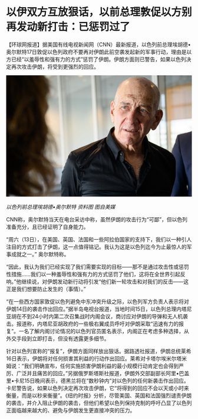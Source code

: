 # 以伊双方互放狠话，以前总理敦促以方别再发动新打击：已惩罚过了

【环球网报道】据美国有线电视新闻网（CNN）最新报道，以色列前总理埃胡德•奥尔默特17日敦促以色列政府不要再对伊朗此前空袭发起新的军事行动，理由是以方已经“以羞辱性和强有力的方式”惩罚了伊朗。伊朗方面则已警告，如果以色列决定再次攻击伊朗，将受到更强烈的回应。

![24004fd5e50d89a4549b2ca89305aaf9.jpg](https://raw.githubusercontent.com/qqhsx/qqnews_image/main/2024/04/17/以伊双方互放狠话，以前总理敦促以方别再发动新打击：已惩罚过了/24004fd5e50d89a4549b2ca89305aaf9.jpg)

_以色列前总理埃胡德•奥尔默特 资料图 图自美媒_

CNN称，奥尔默特当天在电台采访中称，虽然伊朗的攻击行为“可鄙”，但以色列准备充分，且已经证明了自身能力。

“周六（13日），在美国、英国、法国和一些阿拉伯国家的支持下，我们以一种引人注目的方式打击了伊朗，这一点值得铭记。我认为这是以色列迄今为止最惊人的军事成就之一。”
奥尔默特称。

“因此，我认为我们已经实现了我们需要实现的目标——那不是通过攻击性或惩罚性措施……我们以一种羞辱性和强有力的方式惩罚了他们，这将在全世界引起反响。”他继续说，对伊朗发动新行动将引发“他们新一轮攻击和对我们的反击——这正是我们想要防止发生的（事情）。”

“在一些西方国家敦促以色列避免中东冲突升级之际，以色列军方负责人表示将对伊朗14日的袭击作出回应。”据半岛电视台报道，当地时间15日，以色列总理内塔尼亚胡在不到24小时内第二次召集战时内阁会议，商讨应对伊朗的导弹和无人机袭击。报道称，内塔尼亚胡政府的一些极右翼成员呼吁对伊朗采取“迅速有力的报复”。一名了解内阁讨论情况的以色列官员匿名表示，内阁正在考虑多种选择，从外交手段到立即打击，但没有透露更多细节。

针对以色列宣称的“报复”，伊朗方面同样放出狠话。据路透社报道，伊朗总统莱希16日表示，伊朗将对任何损害其利益的行动作出回应。莱希对卡塔尔埃米尔塔米姆说：“我们明确宣布，任何实施损害伊朗利益的最小规模行动肯定也会得到严厉、广泛并且痛苦的回应。”另据俄罗斯塔斯社报道，伊朗外交部副部长阿里•巴盖里•卡尼15日晚间表示，德黑兰将在“数秒钟内”对以色列的任何新袭击作出回应。卡尼警告说，如果以色列决定再次攻击伊朗，它“将得到的回应不会以天或小时来衡量，而是以秒来衡量”。《纽约时报》分析，尽管美国、英国和法国强烈谴责伊朗的袭击，并介入阻止伊朗的袭击，但他们希望以色列保持克制的呼吁凸显了以色列正面临越来越大的、避免与伊朗发生更直接冲突的压力。

